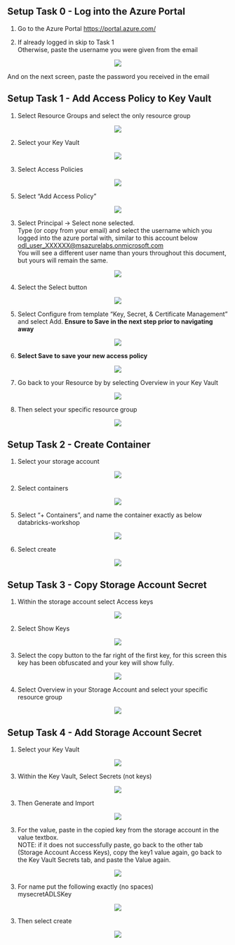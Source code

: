 ## Setup Task 0 - Log into the Azure Portal

 1. Go to the Azure Portal https://portal.azure.com/ 

 2. If already logged in skip to Task 1 </br>
    Otherwise, paste the username you were given from the email

 <p align="center"> <img src="images/setup-signin.png"/> </p>

 And on the next screen, paste the password you received in the email

## Setup Task 1 - Add Access Policy to Key Vault

 1. Select Resource Groups and select the only resource group

 <p align="center"> <img src="images/setup02-resource-groups.png"/> </p>

 2. Select your Key Vault 
  <p align="center"> <img src="images/setup02-select-key-vault.png"/> </p>

 3. Select Access Policies

 <p align="center"> <img src="images/setup02-access-policy.png"/> </p>

 5. Select “Add Access Policy”
 <p align="center"> <img src="images/setup02-add-access-policy.png"/> </p>

 3. Select Principal → Select none selected. <br>
 Type (or copy from your email) and select the username which you logged into the azure portal with, similar to this account below <br>
odl_user_XXXXXX@msazurelabs.onmicrosoft.com <br>
You will see a different user name than yours throughout this document, but yours will remain the same.

 <p align="center"> <img src="images/setup02-principal-access-policy.png"/> </p>

 4. Select the Select button
 <p align="center"> <img src="images/setup02-select.png"/> </p>


 5. Select Configure from template “Key, Secret, & Certificate Management” and select Add. <b>Ensure to Save in the next step prior to navigating away</b>

 <p align="center"> <img src="images/setup02-configure_from_template.png"/> </p>

 6. <b>Select Save to save your new access policy</b>
 <p align="center"> <img src="images/setup02-save-access-policy.png"/> </p>

 7. Go back to your Resource by by selecting Overview in your Key Vault
 <p align="center"> <img src="images/setup02-overview-key-vault.png"/> </p>

 8. Then select your specific resource group
 <p align="center"> <img src="images/setup02-resource-group-key-vault.png"/> </p>

## Setup Task 2 - Create Container

 1. Select your storage account
 <p align="center"> <img src="images/setup02-select-storage-acc.png"/> </p>

 2. Select containers
 <p align="center"> <img src="images/setup02-select-storage-container.png"/> </p>

 5. Select “+ Containers”, and name the container exactly as below</br>
databricks-workshop
 <p align="center"> <img src="images/setup02-add_container.png"/> </p>

 6. Select create
 <p align="center"> <img src="images/setup02-add_container_name.png"/> </p>

## Setup Task 3 - Copy Storage Account Secret
 1. Within the storage account select Access keys
 <p align="center"> <img src="images/setup02-access-keys.png"/> </p>

 2. Select Show Keys
 <p align="center"> <img src="images/setup02-show-keys.png"/> </p>

 3. Select the copy button to the far right of the first key, for this screen this key has been obfuscated and your key will show fully. 
 <p align="center"> <img src="images/setup02-copy-key.png"/> </p>

 4. Select Overview in your Storage Account and select your specific resource group
 <p align="center"> <img src="images/setup02-resource-group-storage-acc.png"/> </p>

## Setup Task 4 - Add Storage Account Secret
 1. Select your Key Vault 
  <p align="center"> <img src="images/setup02-select-key-vault.png"/> </p>

 3. Within the Key Vault, Select Secrets (not keys)
 <p align="center"> <img src="images/setup02-key-vault-secrets.png"/> </p>

 3. Then Generate and Import
 <p align="center"> <img src="images/setup02-key-vault-generate.png"/> </p>

 3. For the value, paste in the copied key from the storage account in the value textbox. <br>
 NOTE: if it does not successfully paste, go back to the other tab (Storage Account Access Keys), copy the key1 value again, go back to the Key Vault Secrets tab, and paste the Value again.
 <p align="center"> <img src="images/setup02-mysecretADLSKey.png"/> </p>

 3. For name put the following exactly (no spaces) <br>
 mysecretADLSKey
 <p align="center"> <img src="images/setup02-mysecretADLSKey.png"/> </p>

 3. Then select create
  <p align="center"> <img src="images/setup02-add_container_name.png"/> </p>
